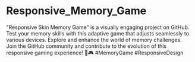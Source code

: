 # Responsive_Memory_Game
"Responsive Skin Memory Game" is a visually engaging project on GitHub. Test your memory skills with this adaptive game that adjusts seamlessly to various devices. Explore and enhance the world of memory challenges. Join the GitHub community and contribute to the evolution of this responsive gaming experience! 🧠🎮 #MemoryGame #ResponsiveDesign 
